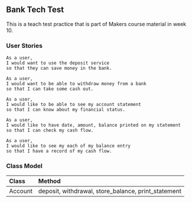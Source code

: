 ## Bank Tech Test

This is a teach test practice that is part of Makers course material in week 10.

### User Stories
```
As a user,
I would want to use the deposit service
so that they can save money in the bank.
```
```
As a user,
I would want to be able to withdraw money from a bank
so that I can take some cash out.
```
```
As a user,
I would like to be able to see my account statement
so that I can know about my financial status.
```
```
As a user,
I would like to have date, amount, balance printed on my statement
so that I can check my cash flow.
```
```
As a user,
I would like to see my each of my balance entry
so that I have a record of my cash flow.
```
### Class Model

|Class|Method|
|:----|:----|
|Account|deposit, withdrawal, store_balance, print_statement|
